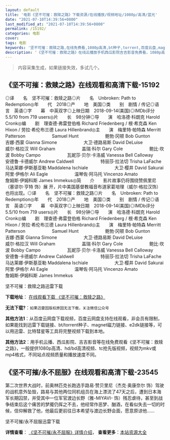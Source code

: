 ```yaml
---
layout: default
title: '电影《坚不可摧：救赎之路》下载资源/在线播放/视频地址/1080p/高清/蓝光'
date: "2021-07-10T14:39:56+0800"
last_modified_at: "2021-07-10T14:39:56+0800"
permalink: /15192/
categories: 电影
cover:
tags: 电影
keywords: '坚不可摧：救赎之路,在线免费看,1080p高清,bt种子,torrent,百度云盘,magnet,磁力链,迅雷下载资源'
description: '《坚不可摧：救赎之路》在线云播放手机西瓜影院吉吉影音免费看，1080p高清bd/hd未删减完整版和tc抢先枪版，mkv/mp4格式，附带bt/torrent种子、magnet/磁力链、百度云盘、网盘资源迅雷下载链接'
---
```


>内容采集生成，如果链接失效，多试几个。


## 《坚不可摧：救赎之路》在线观看和高清下载-15192

◎译　　名　坚不可摧：救赎之路◎片　　名　Unbroken: Path to Redemption◎年　　代　2018◎产　　地　美国◎类　　别　剧情 / 传记◎语　　言　英语◎字　　幕　中英双字◎上映日期　2018-09-14(美国)◎IMDb评分 5.5/10 from 719 users◎片　　长　98分钟◎导　　演　哈洛德·科朗克 Harold Cronk◎编　　剧　理查德·弗雷登伯格 Richard Friedenberg / 根·希克森 Ken Hixon / 劳拉·希伦布兰德 Laura Hillenbrand◎主　　演　梅里特·帕特森 Merritt Patterson　　　　　　Samuel Hunt　　　　　　鲍勃·冈顿 Bob Gunton　　　　　　吉娜·西蒙 Gianna Simone　　　　　　大卫·德路易斯 David DeLuise　　　　　　威尔·格拉汉 Will Graham　　　　　　盖瑞·科尔 Gary Cole　　　　　　鲍比·坎波 Bobby Campo　　　　　　瓦妮莎·贝尔·卡洛威 Vanessa Bell Calloway　　　　　　安德鲁·卡德威尔 Andrew Caldwell　　　　　　特丽莎·拉法切 Trisha LaFache　　　　　　马达莱娜·伊斯基亚勒 Maddalena Ischiale　　　　　　大卫·樱井 David Sakurai　　　　　　阿里·伊格尔 Ali Eagle　　　　　　温琴佐·阿马托 Vincenzo Amato　　　　　　詹姆斯·伊姆科斯 James Immekus◎简　　介　　影片故事仍将围绕赞佩里尼（塞谬尔·亨特 饰）展 开，片中美国基督教福音布道家葛培理（威尔·格拉汉饰）也将出现。◎译　　名　坚不可摧：救赎之路◎片　　名　Unbroken: Path to Redemption◎年　　代　2018◎产　　地　美国◎类　　别　剧情 / 传记◎语　　言　英语◎字　　幕　中英双字◎上映日期　2018-09-14(美国)◎IMDb评分 5.5/10 from 719 users◎片　　长　98分钟◎导　　演　哈洛德·科朗克 Harold Cronk◎编　　剧　理查德·弗雷登伯格 Richard Friedenberg / 根·希克森 Ken Hixon / 劳拉·希伦布兰德 Laura Hillenbrand◎主　　演　梅里特·帕特森 Merritt Patterson　　　　　　Samuel Hunt　　　　　　鲍勃·冈顿 Bob Gunton　　　　　　吉娜·西蒙 Gianna Simone　　　　　　大卫·德路易斯 David DeLuise　　　　　　威尔·格拉汉 Will Graham　　　　　　盖瑞·科尔 Gary Cole　　　　　　鲍比·坎波 Bobby Campo　　　　　　瓦妮莎·贝尔·卡洛威 Vanessa Bell Calloway　　　　　　安德鲁·卡德威尔 Andrew Caldwell　　　　　　特丽莎·拉法切 Trisha LaFache　　　　　　马达莱娜·伊斯基亚勒 Maddalena Ischiale　　　　　　大卫·樱井 David Sakurai　　　　　　阿里·伊格尔 Ali Eagle　　　　　　温琴佐·阿马托 Vincenzo Amato　　　　　　詹姆斯·伊姆科斯 James Immekus


坚不可摧：救赎之路迅雷下载

**下载地址**： [在线观看下载 《坚不可摧：救赎之路》](https://www.993dy.com//vod-detail-id-34060.html) 


**无法下载?**：`如果迅雷因版权原因无法下载，关注微信公众号 `

**其他方法1**：从百度云网盘下载视频，百度云网盘支持在线观看，非会员有限制，如果能找到迅雷下载链接、bt/torrent种子、magnet磁力链接、e2dk链接等，可以用迅雷、比特彗星等工具将完整视频下载到本地。

**其他方法2**：用手机云播、西瓜影院、吉吉影音等在线免费观看《坚不可摧：救赎之路》，一般提供1080p高清、hd/bd高清视频、tc抢先版视频，视频为mkv或mp4格式，不同站点视频质量和播放速度不同。


## 《坚不可摧/永不屈服》在线观看和高清下载-23545

第二次世界大战时，前奥林匹克长跑选手路易·赞贝里尼（杰克&middot;奥康奈尔 饰）驾驶的战机意外坠毁，路易与其他两位同机组员在海上漂流了47天之后，遭到日本海军长期囚禁，并受其中一位军官渡边长野（雅-MIYAVI- 饰）残忍虐待，甚至到战争结束后这个痛苦的梦魇仍挥之不去，他经常作恶梦、酗酒，在看似失去一切的时候，信仰解救了他，他最后更前往日本希望与渡边长野会面，愿意原谅他&hellip;…


坚不可摧/永不屈服迅雷下载

**详情查看**： [《坚不可摧/永不屈服》详情介绍](/movie/23545/)， **查看更多**：[本站资源大全](/movie/t/all/)

